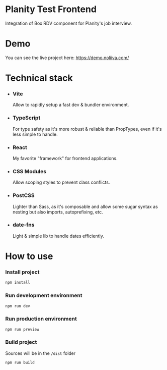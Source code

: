 # Planity Test Frontend

Integration of Box RDV component for Planity's job interview.

# Demo

You can see the live project here: https://demo.noliiva.com/

# Technical stack

- ### Vite

  Allow to rapidly setup a fast dev & bundler environment.

- ### TypeScript

  For type safety as it's more robust & reliable than PropTypes, even if it's less simple to handle.

- ### React

  My favorite "framework" for frontend applications.

- ### CSS Modules

  Allow scoping styles to prevent class conflicts.

- ### PostCSS

  Lighter than Sass, as it's composable and allow some sugar syntax as nesting but also imports, autoprefixing, etc.

- ### date-fns
  Light & simple lib to handle dates efficiently.

# How to use

### Install project

```bash
npm install
```

### Run development environment

```bash
npm run dev
```

### Run production environment

```bash
npm run preview
```

### Build project

Sources will be in the `/dist` folder

```bash
npm run build
```
